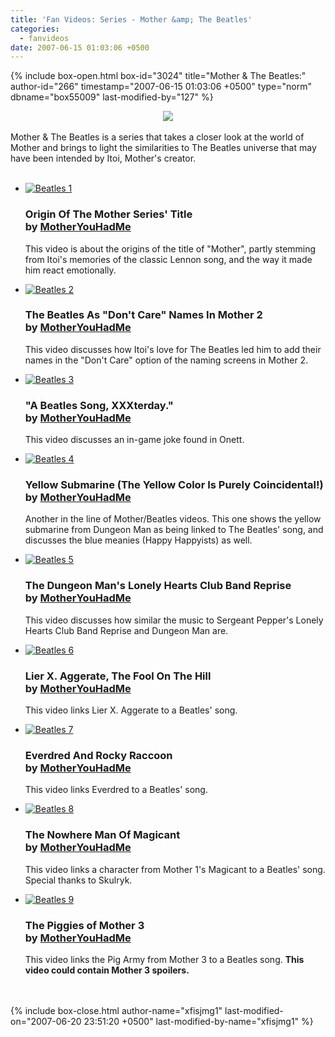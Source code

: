 ```yaml
---
title: 'Fan Videos: Series - Mother &amp; The Beatles'
categories:
  - fanvideos
date: 2007-06-15 01:03:06 +0500
---
```

{% include box-open.html box-id="3024" title="Mother & The Beatles:" author-id="266" timestamp="2007-06-15 01:03:06 +0500" type="norm" dbname="box55009" last-modified-by="127" %}
<center><img src="http://starmen.net/fanvideos/thumbs/motherbeatleslogo.png" /></center><br />
Mother & The Beatles is a series that takes a closer look at the world of Mother and brings to light the similarities to The Beatles universe that may have been intended by Itoi, Mother's creator.
<br />
<br /><ul class="pics">

<li>
		<a href="http://www.youtube.com/watch?v=VAxDwc5S4bk"><img src="http://starmen.net/fanvideos/thumbs/beatles1.gif" alt="Beatles 1" /></a>
		<h3>Origin Of The Mother Series' Title<br />
by <a href="http://www.youtube.com/user/MotherYouHadMe">MotherYouHadMe</a></h3>
		<p>This video is about the origins of the title of "Mother", partly stemming from Itoi's memories of the classic Lennon song, and the way it made him react emotionally.</p>	
	</li>

<li>
		<a href="http://youtube.com/watch?v=Sao-O5zMqn4"><img src="http://starmen.net/fanvideos/thumbs/beatles2.gif" alt="Beatles 2" /></a>
		<h3>The Beatles As "Don't Care" Names In Mother 2<br />
by <a href="http://www.youtube.com/user/MotherYouHadMe">MotherYouHadMe</a></h3>
		<p>This video discusses how Itoi's love for The Beatles led him to add their names in the "Don't Care" option of the naming screens in Mother 2.</p>	
	</li>

<li>
		<a href="http://www.youtube.com/watch?v=GgN_KL742uI"><img src="http://starmen.net/fanvideos/thumbs/beatles3.gif" alt="Beatles 3" /></a>
		<h3>"A Beatles Song, XXXterday."<br />
by <a href="http://www.youtube.com/user/MotherYouHadMe">MotherYouHadMe</a></h3>
		<p>This video discusses an in-game joke found in Onett.</p>	
	</li>

<li>
		<a href="http://www.youtube.com/watch?v=MWlrZWLkiU8"><img src="http://starmen.net/fanvideos/thumbs/beatles4.gif" alt="Beatles 4" /></a>
		<h3>Yellow Submarine (The Yellow Color Is Purely Coincidental!)<br />
by <a href="http://www.youtube.com/user/MotherYouHadMe">MotherYouHadMe</a></h3>
		<p>Another in the line of Mother/Beatles videos. This one shows the yellow submarine from Dungeon Man as being linked to The Beatles' song, and discusses the blue meanies (Happy Happyists) as well.</p>	
	</li>

<li>
		<a href="http://www.youtube.com/watch?v=mxmBzMfM2ww"><img src="http://starmen.net/fanvideos/thumbs/beatles5.gif" alt="Beatles 5" /></a>
		<h3>The Dungeon Man's Lonely Hearts Club Band Reprise<br />
by <a href="http://www.youtube.com/user/MotherYouHadMe">MotherYouHadMe</a></h3>
		<p>This video discusses how similar the music to Sergeant Pepper's Lonely Hearts Club Band Reprise and Dungeon Man are.</p>	
	</li>

<li>
		<a href="http://www.youtube.com/watch?v=PEedebL4vl4&NR=1"><img src="http://starmen.net/fanvideos/thumbs/beatles6.gif" alt="Beatles 6" /></a>
		<h3>Lier X. Aggerate, The Fool On The Hill<br />
by <a href="http://www.youtube.com/user/MotherYouHadMe">MotherYouHadMe</a></h3>
		<p>This video links Lier X. Aggerate to a Beatles' song.</p>	
	</li>

<li>
		<a href="http://youtube.com/watch?v=w1-bWx5rDag"><img src="http://starmen.net/fanvideos/thumbs/beatles7.gif" alt="Beatles 7" /></a>
		<h3>Everdred And Rocky Raccoon<br />
by <a href="http://www.youtube.com/user/MotherYouHadMe">MotherYouHadMe</a></h3>
		<p>This video links Everdred to a Beatles' song.</p>	
	</li>	

<li>
		<a href="http://www.youtube.com/watch?v=-qSU3ZOGbQU"><img src="http://starmen.net/fanvideos/thumbs/beatles8.gif" alt="Beatles 8" /></a>
		<h3>The Nowhere Man Of Magicant<br />
by <a href="http://www.youtube.com/user/MotherYouHadMe">MotherYouHadMe</a></h3>
		<p>This video links a character from Mother 1's Magicant to a Beatles' song. Special thanks to Skulryk.</p>	
	</li>

<li>
		<a href="http://www.youtube.com/watch?v=4z4NSEgiy-U"><img src="http://starmen.net/fanvideos/thumbs/beatles9.gif" alt="Beatles 9" /></a>
		<h3>The Piggies of Mother 3<br />
by <a href="http://www.youtube.com/user/MotherYouHadMe">MotherYouHadMe</a></h3>
		<p>This video links the Pig Army from Mother 3 to a Beatles song. <b>This video could contain Mother 3 spoilers.</b></p>	
	</li>

</ul><span class="left"></span><span class="right"></span>
					<br /><br />
{% include box-close.html author-name="xfisjmg1" last-modified-on="2007-06-20 23:51:20 +0500" last-modified-by-name="xfisjmg1" %}
